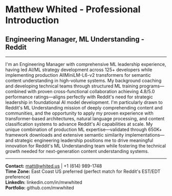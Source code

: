 # Matthew Whited - Professional Introduction
## Engineering Manager, ML Understanding - Reddit

---

I'm an Engineering Manager with comprehensive ML leadership experience, having led AI/ML strategy development across 125+ developers while implementing production AllMiniLM-L6-v2 transformers for semantic content understanding in high-volume systems. My background coaching and developing technical teams through structured ML training programs—combined with proven cross-functional collaboration achieving 4.8/5.0 performance ratings—aligns perfectly with Reddit's need for strategic leadership in foundational AI model development. I'm particularly drawn to Reddit's ML Understanding mission of deeply comprehending content and communities, and the opportunity to apply my proven experience with transformer-based architectures, natural language processing, and content classification systems to advance Reddit's AI capabilities at scale. My unique combination of production ML expertise—validated through 650K+ framework downloads and extensive semantic similarity implementations—and strategic engineering leadership positions me to drive meaningful innovation for Reddit's ML Understanding team while fostering the technical growth needed for next-generation content understanding systems.

---

**Contact:** matt@whited.us | +1 (614) 989-1748  
**Time Zone:** East Coast US preferred (perfect match for Reddit's EST/EDT preference)  
**LinkedIn:** linkedin.com/in/mwwhited  
**Portfolio:** github.com/mwwhited
